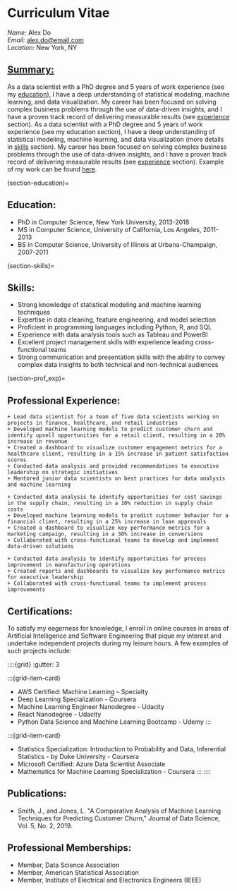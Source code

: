 # Curriculum Vitae

*Name:* Alex Do <br>
*Email:* alex.do@email.com <br>
*Location:* New York, NY <br>

## <u> Summary: </u>
As a data scientist with a PhD degree and 5 years of work experience (see my [education](section-education)), I have a deep understanding of statistical modeling, machine learning, and data visualization. My career has been focused on solving complex business problems through the use of data-driven insights, and I have a proven track record of delivering measurable results (see [experience](section-prof_exp) section). As a data scientist with a PhD degree and 5 years of work experience (see my education section), I have a deep understanding of statistical modeling, machine learning, and data visualization (more details in [skills](section-skills) section). My career has been focused on solving complex business problems through the use of data-driven insights, and I have a proven track record of delivering measurable results (see [experience](section-prof_exp) section). Example of my work can be found [here](analysis_example.ipynb).

(section-education)=
## Education:
+ PhD in Computer Science, New York University, 2013-2018
+ MS in Computer Science, University of California, Los Angeles, 2011-2013
+ BS in Computer Science, University of Illinois at Urbana-Champaign, 2007-2011


(section-skills)=
## Skills:
+ Strong knowledge of statistical modeling and machine learning techniques
+ Expertise in data cleaning, feature engineering, and model selection
+ Proficient in programming languages including Python, R, and SQL
+ Experience with data analysis tools such as Tableau and PowerBI
+ Excellent project management skills with experience leading cross-functional teams
+ Strong communication and presentation skills with the ability to convey complex data insights to both technical and non-technical audiences


(section-prof_exp)=
## Professional Experience:
```{dropdown} **Data Scientist, ABC Corporation, New York, NY, 2018-present**
+ Lead data scientist for a team of five data scientists working on projects in finance, healthcare, and retail industries
+ Developed machine learning models to predict customer churn and identify upsell opportunities for a retail client, resulting in a 20% increase in revenue
+ Created a dashboard to visualize customer engagement metrics for a healthcare client, resulting in a 15% increase in patient satisfaction scores
+ Conducted data analysis and provided recommendations to executive leadership on strategic initiatives
+ Mentored junior data scientists on best practices for data analysis and machine learning
```

```{dropdown} **Data Scientist, XYZ Corporation, Los Angeles, CA, 2016-2018**
+ Conducted data analysis to identify opportunities for cost savings in the supply chain, resulting in a 10% reduction in supply chain costs
+ Developed machine learning models to predict customer behavior for a financial client, resulting in a 25% increase in loan approvals
+ Created a dashboard to visualize key performance metrics for a marketing campaign, resulting in a 30% increase in conversions
+ Collaborated with cross-functional teams to develop and implement data-driven solutions
```

```{dropdown} **Data Analyst, DEF Corporation, Urbana-Champaign, IL, 2011-2016**
+ Conducted data analysis to identify opportunities for process improvement in manufacturing operations
+ Created reports and dashboards to visualize key performance metrics for executive leadership
+ Collaborated with cross-functional teams to implement process improvements
```

## Certifications:
To satisfy my eagerness for knowledge, I enroll in online courses in areas of Artificial Intelligence and Software Engineering that pique my interest and undertake independent projects during my leisure hours. A few examples of such projects include:

::::{grid}
:gutter: 3

:::{grid-item-card}
+ AWS Certified: Machine Learning – Specialty
+ Deep Learning Specialization - Coursera
+ Machine Learning Engineer Nanodegree - Udacity
+ React Nanodegree - Udacity
+ Python Data Science and Machine Learning Bootcamp - Udemy
:::

:::{grid-item-card}
+ Statistics Specialization: Introduction to Probability and Data, Inferential Statistics - by Duke University - Coursera
+ Microsoft Certified: Azure Data Scientist Associate
+ Mathematics for Machine Learning Specialization - Coursera
:::
::::

## Publications:
+ Smith, J., and Jones, L. "A Comparative Analysis of Machine Learning Techniques for Predicting Customer Churn," Journal of Data Science, Vol. 5, No. 2, 2019.

## Professional Memberships:
+ Member, Data Science Association
+ Member, American Statistical Association
+ Member, Institute of Electrical and Electronics Engineers (IEEE)
